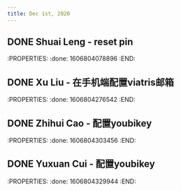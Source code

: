 ```yaml
---
title: Dec 1st, 2020
---
```


## DONE Shuai Leng - reset pin
:PROPERTIES:
:done: 1606804078896
:END:
## DONE Xu Liu - 在手机端配置viatris邮箱
:PROPERTIES:
:done: 1606804276542
:END:
## DONE Zhihui Cao - 配置youbikey
:PROPERTIES:
:done: 1606804303456
:END:
## DONE Yuxuan Cui - 配置youbikey
:PROPERTIES:
:done: 1606804329944
:END:
##
